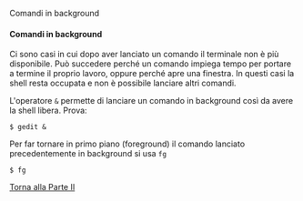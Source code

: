 Comandi in background


#### Comandi in background

Ci sono casi in cui dopo aver lanciato un comando il terminale non è più disponibile.
Può succedere perché un comando impiega tempo per
portare a termine il proprio lavoro, oppure perché apre una finestra.
In questi casi la shell resta occupata e non è possibile lanciare altri comandi.

L'operatore `&` permette di lanciare
un comando in background così da avere la shell libera. Prova:

```
$ gedit &
```

Per far tornare in primo piano
(foreground) il comando lanciato precedentemente in background
si usa `fg`

```
$ fg
```

<a href="/activities/2">Torna alla Parte II</a>

